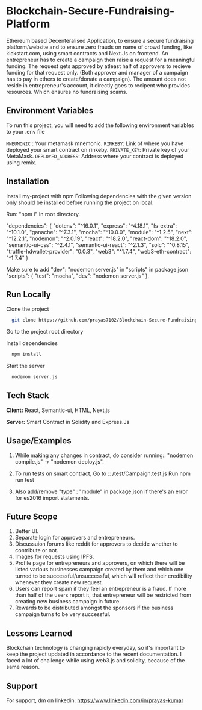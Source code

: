 # Blockchain-Secure-Fundraising-Platform

Ethereum based Decenteralised Application, to ensure a secure fundraising platform/website and to ensure zero frauds on name of crowd funding, like kickstart.com,
using smart contracts and Next.Js on frontend. An entrepreneur has to create a campaign then raise a request for a meaningful funding. The request gets approved by 
atleast half of approvers to recieve funding for that request only. (Both approver and manager of a campaign has to pay in ethers to create/donate a campaign).
The amount does not reside in entrepreneur's account, it directly goes to recipent who provides resources. Which ensures no fundraising scams.


## Environment Variables

To run this project, you will need to add the following environment variables to your .env file

`MNEUMONIC` : Your metamask mnemonic. 
`RINKEBY`: Link of where you have deployed your smart contract on rinkeby. 
`PRIVATE_KEY`: Private key of your MetaMask.
`DEPLOYED_ADDRESS`: Address where your contract is deployed using remix.


## Installation

Install my-project with npm
Following dependencies with the given version only should be installed before running the project on local. 

Run: "npm i" In root directory. 

"dependencies": {
    "dotenv": "^16.0.1",
    "express": "^4.18.1",
    "fs-extra": "^10.1.0",
    "ganache": "^7.3.1",
    "mocha": "^10.0.0",
    "module": "^1.2.5",
    "next": "^12.2.1",
    "nodemon": "^2.0.19",
    "react": "^18.2.0",
    "react-dom": "^18.2.0",
    "semantic-ui-css": "^2.4.1",
    "semantic-ui-react": "^2.1.3",
    "solc": "^0.8.15",
    "truffle-hdwallet-provider": "0.0.3",
    "web3": "^1.7.4",
    "web3-eth-contract": "^1.7.4"
 }

Make sure to add "dev": "nodemon server.js" in "scripts" in package.json
"scripts": {
    "test": "mocha",
    "dev": "nodemon server.js"
  },


## Run Locally

Clone the project

```bash
  git clone https://github.com/prayas7102/Blockchain-Secure-Fundraising-Platform/
```

Go to the project root directory

Install dependencies

```bash
  npm install
```

Start the server

```bash
  nodemon server.js
```


## Tech Stack

**Client:** React, Semantic-ui, HTML, Next.js

**Server:** Smart Contract in Solidity and Express.Js 


## Usage/Examples

1. While making any changes in contract, do consider running:: "nodemon compile.js" -> "nodemon deploy.js".

2. To run tests on smart contract, Go to :: /test/Campaign.test.js Run npm run test 

3. Also add/remove "type" : "module" in package.json if there's an error for es2016 import statements.


## Future Scope

1. Better UI.
2. Separate login for approvers and entrepreneurs. 
3. Discussuion forums like reddit for approvers to decide whether to contribute or not.
4. Images for requests using IPFS.
5. Profile page for entrepreneurs and approvers, on which there will be listed various businesses campaign created by them and which one turned to be successful/unsuccessful, which will reflect their credibility whenever they create new request. 
6. Users can report spam if they feel an entrepreneur is a fraud. If more than half of the users report it, that entrepreneur will be restricted from creating new business campaign in future. 
7. Rewards to be distributed amongst the sponsors if the business campaign turns to be very successful. 

## Lessons Learned

Blockchain technology is changing rapidly everyday, so it's important to keep the project updated in accordance to the recent documentation.
I faced a lot of challenge while using web3.js and solidity, because of the same reason.


## Support

For support, dm on linkedin: https://www.linkedin.com/in/prayas-kumar
